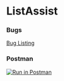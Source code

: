 # ListAssist
### Bugs
[Bug Listing](https://docs.google.com/spreadsheets/d/16MN8MGAy2wtu7lND8REeh_8MZIBFudd5JDc9nsqUzrI/edit?usp=sharing)

### Postman
[![Run in Postman](https://run.pstmn.io/button.svg)](https://app.getpostman.com/run-collection/31eea4940015ea4fe029)
